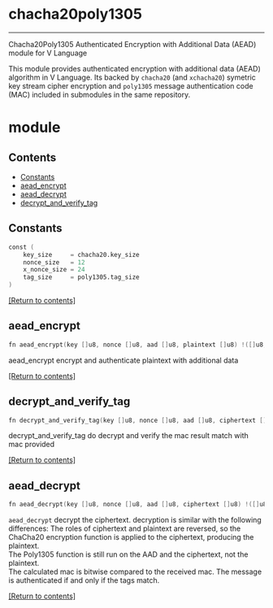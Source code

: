 # chacha20poly1305
------------------

Chacha20Poly1305 Authenticated Encryption with Additional Data (AEAD) module for V Language

This module provides authenticated encryption with additional data (AEAD) algorithm in V Language.
Its backed by `chacha20` (and `xchacha20`) symetric key stream cipher encryption 
and `poly1305` message authentication code (MAC) included in submodules in the same repository.

# module 
## Contents
- [Constants](#Constants)
- [aead_encrypt](#aead_encrypt)
- [aead_decrypt](#aead_decrypt)
- [decrypt_and_verify_tag](#decrypt_and_verify_tag)

## Constants
```v
const (
	key_size     = chacha20.key_size
	nonce_size   = 12
	x_nonce_size = 24
	tag_size     = poly1305.tag_size
)
```


[[Return to contents]](#Contents)

## aead_encrypt
```v
fn aead_encrypt(key []u8, nonce []u8, aad []u8, plaintext []u8) !([]u8, []u8)
```

aead_encrypt encrypt and authenticate plaintext with additional data

[[Return to contents]](#Contents)

## decrypt_and_verify_tag
```v
fn decrypt_and_verify_tag(key []u8, nonce []u8, aad []u8, ciphertext []u8, mac []u8) ![]u8
```

decrypt_and_verify_tag do decrypt and verify the mac result match with mac provided

[[Return to contents]](#Contents)

## aead_decrypt
```v
fn aead_decrypt(key []u8, nonce []u8, aad []u8, ciphertext []u8) !([]u8, []u8)
```

`aead_decrypt` decrypt the ciphertext. decryption is similar with the following differences: The roles of ciphertext and plaintext are reversed, so the ChaCha20 encryption function is applied to the ciphertext,
producing the plaintext.  
The Poly1305 function is still run on the AAD and the ciphertext, not the plaintext.  
The calculated mac is bitwise compared to the received mac.  The message is authenticated if and only if the tags match.  

[[Return to contents]](#Contents)


